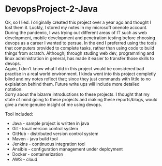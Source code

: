 # DevopsProject-2-Java

Ok, so I lied. I originally created this project over a year ago and thought I lost them it. Luckly, I stored my notes in my microsoft onenote account.
<br>
During the pandemic, I was trying out different areas of IT such as web development, mobile development and penetration testing before choosing devops as a career I wanted to persue. In the end I preferred using the tools that computers provided to complete tasks, rather than using code to build things from scratch. Although, through studing web dev, programming and linux administration in general, has made it easier to transfer those skills to devops. 
<br>
Again, I don't know what I did in this project would be considered bad practise in a real world environment. I kinda went into this project completly blind and my notes reflect that; since they just commands with little to no explaiation behind them. Future write ups will include more detailed notation.
<br>
Sorry about the bizarre introductions to these projects. I thought that my state of mind going to these projects and making these reports/blogs, would give a more genuine insight of me using devops.

Tool included:
- Java - sample project is written in java
- Git - local version control system
- GitHub - distributed version control system
- Maven - java build tool
- Jenkins - continuous integration tool
- Ansible - configuration management under deployment
- Docker - containerization
- AWS - cloud
